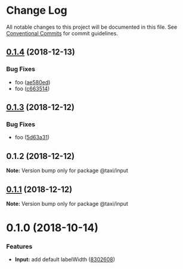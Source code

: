 # Change Log

All notable changes to this project will be documented in this file.
See [Conventional Commits](https://conventionalcommits.org) for commit guidelines.

## [0.1.4](https://github.com/serhii-havrylenko/monorepo-babel-ts-lerna-starter/compare/@taxi/input@0.1.3...@taxi/input@0.1.4) (2018-12-13)


### Bug Fixes

* foo ([ae580ed](https://github.com/serhii-havrylenko/monorepo-babel-ts-lerna-starter/commit/ae580ed))
* foo ([c663514](https://github.com/serhii-havrylenko/monorepo-babel-ts-lerna-starter/commit/c663514))





## [0.1.3](https://github.com/serhii-havrylenko/monorepo-babel-ts-lerna-starter/compare/@taxi/input@0.1.2...@taxi/input@0.1.3) (2018-12-12)


### Bug Fixes

* foo ([5d63a31](https://github.com/serhii-havrylenko/monorepo-babel-ts-lerna-starter/commit/5d63a31))





## 0.1.2 (2018-12-12)

**Note:** Version bump only for package @taxi/input





## [0.1.1](https://github.com/serhii-havrylenko/monorepo-babel-ts-lerna-starter/compare/@taxi/input@0.1.0...@taxi/input@0.1.1) (2018-12-12)

**Note:** Version bump only for package @taxi/input





<a name="0.1.0"></a>
# 0.1.0 (2018-10-14)


### Features

* **Input:** add default labelWidth ([8302608](https://github.com/serhii-havrylenko/monorepo-babel-ts-lerna-starter/commit/8302608))
